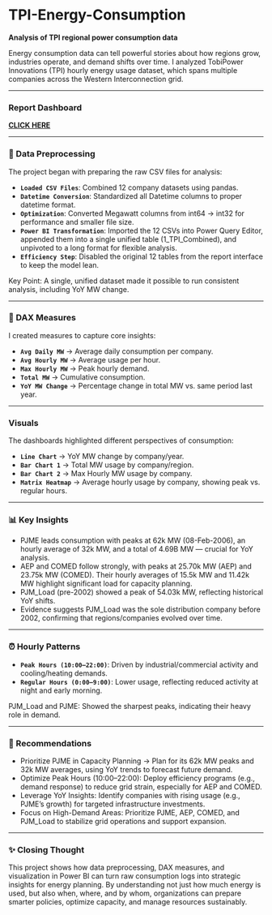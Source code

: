 # TPI-Energy-Consumption
**Analysis of TPI regional power consumption data**

Energy consumption data can tell powerful stories about how regions grow, industries operate, and demand shifts over time. I analyzed TobiPower Innovations (TPI) hourly energy usage dataset, which spans multiple companies across the Western Interconnection grid.

---
### Report Dashboard 
**[CLICK HERE](https://app.powerbi.com/view?r=eyJrIjoiZjU2OTEzMDktMDQwYi00M2IyLWI1ODAtOWU1Njk2ZDZhMjJlIiwidCI6ImRmODY3OWNkLWE4MGUtNDVkOC05OWFjLWM4M2VkN2ZmOTVhMCJ9)**

---
### **🔧 Data Preprocessing**

The project began with preparing the raw CSV files for analysis:

- **`Loaded CSV Files`**: Combined 12 company datasets using pandas.
- **`Datetime Conversion`**: Standardized all Datetime columns to proper datetime format.
- **`Optimization`**: Converted Megawatt columns from int64 → int32 for performance and smaller file size.
- **`Power BI Transformation`**: Imported the 12 CSVs into Power Query Editor, appended them into a single unified table (1_TPI_Combined), and unpivoted to a long format for flexible analysis.
- **`Efficiency Step`**: Disabled the original 12 tables from the report interface to keep the model lean.

Key Point: A single, unified dataset made it possible to run consistent analysis, including YoY MW change.

---

### **📐 DAX Measures**

I created measures to capture core insights:

- **`Avg Daily MW`** → Average daily consumption per company.
- **`Avg Hourly MW`** → Average usage per hour.
- **`Max Hourly MW`** → Peak hourly demand.
- **`Total MW`** → Cumulative consumption.
- **`YoY MW Change`** → Percentage change in total MW vs. same period last year.

---

### **Visuals**

The dashboards highlighted different perspectives of consumption:

- **`Line Chart`** → YoY MW change by company/year.
- **`Bar Chart 1`** → Total MW usage by company/region.
- **`Bar Chart 2`** → Max Hourly MW usage by company.
- **`Matrix Heatmap`** → Average hourly usage by company, showing peak vs. regular hours.

---

### **📊 Key Insights**

- PJME leads consumption with peaks at 62k MW (08-Feb-2006), an hourly average of 32k MW, and a total of 4.69B MW — crucial for YoY analysis.
- AEP and COMED follow strongly, with peaks at 25.70k MW (AEP) and 23.75k MW (COMED). Their hourly averages of 15.5k MW and 11.42k MW highlight significant load for capacity planning.
- PJM_Load (pre-2002) showed a peak of 54.03k MW, reflecting historical YoY shifts.
- Evidence suggests PJM_Load was the sole distribution company before 2002, confirming that regions/companies evolved over time.

---

### **⏰ Hourly Patterns**

- **`Peak Hours (10:00–22:00)`**: Driven by industrial/commercial activity and cooling/heating demands.
- **`Regular Hours (0:00–9:00)`**: Lower usage, reflecting reduced activity at night and early morning.

PJM_Load and PJME: Showed the sharpest peaks, indicating their heavy role in demand.

---

### **🚀 Recommendations**

- Prioritize PJME in Capacity Planning → Plan for its 62k MW peaks and 32k MW averages, using YoY trends to forecast future demand.
- Optimize Peak Hours (10:00–22:00): Deploy efficiency programs (e.g., demand response) to reduce grid strain, especially for AEP and COMED.
- Leverage YoY Insights: Identify companies with rising usage (e.g., PJME’s growth) for targeted infrastructure investments.
- Focus on High-Demand Areas: Prioritize PJME, AEP, COMED, and PJM_Load to stabilize grid operations and support expansion.

---

### **✨ Closing Thought**

This project shows how data preprocessing, DAX measures, and visualization in Power BI can turn raw consumption logs into strategic insights for energy planning. By understanding not just how much energy is used, but also when, where, and by whom, organizations can prepare smarter policies, optimize capacity, and manage resources sustainably.
